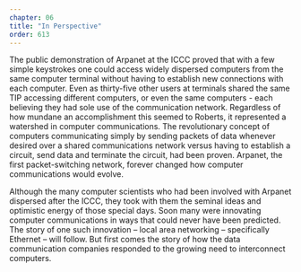 ```yaml
---
chapter: 06
title: "In Perspective"
order: 613
---
```


The public demonstration of Arpanet at the ICCC proved that with a few simple keystrokes one could access widely dispersed computers from the same computer terminal without having to establish new connections with each computer. Even as thirty-five other users at terminals shared the same TIP accessing different computers, or even the same computers - each believing they had sole use of the communication network. Regardless of how mundane an accomplishment this seemed to Roberts, it represented a watershed in computer communications. The revolutionary concept of computers communicating simply by sending packets of data whenever desired over a shared communications network versus having to establish a circuit, send data and terminate the circuit, had been proven. Arpanet, the first packet-switching network, forever changed how computer communications would evolve.

Although the many computer scientists who had been involved with Arpanet dispersed after the ICCC, they took with them the seminal ideas and optimistic energy of those special days. Soon many were innovating computer communications in ways that could never have been predicted. The story of one such innovation – local area networking – specifically Ethernet – will follow. But first comes the story of how the data communication companies responded to the growing need to interconnect computers.
